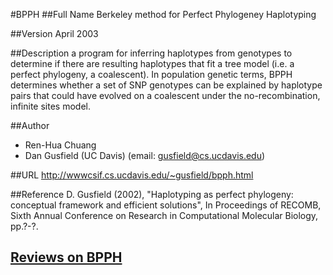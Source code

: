 #BPPH
##Full Name
Berkeley method for Perfect Phylogeney Haplotyping

##Version
April 2003

##Description
a program for inferring haplotypes from genotypes to determine if there are resulting haplotypes that fit a tree model (i.e. a perfect phylogeny, a coalescent). In population genetic terms, BPPH determines whether a set of SNP genotypes can be explained by haplotype pairs that could have evolved on a coalescent under the no-recombination, infinite sites model.

##Author
* Ren-Hua Chuang
* Dan Gusfield (UC Davis) (email: gusfield@cs.ucdavis.edu)

##URL
http://wwwcsif.cs.ucdavis.edu/~gusfield/bpph.html

##Reference
D. Gusfield (2002), "Haplotyping as perfect phylogeny: conceptual framework and efficient solutions", In Proceedings of RECOMB, Sixth Annual Conference on Research in Computational Molecular Biology, pp.?-?.


## [Reviews on BPPH](https://github.com/gaow/genetic-analysis-software/issues/51)